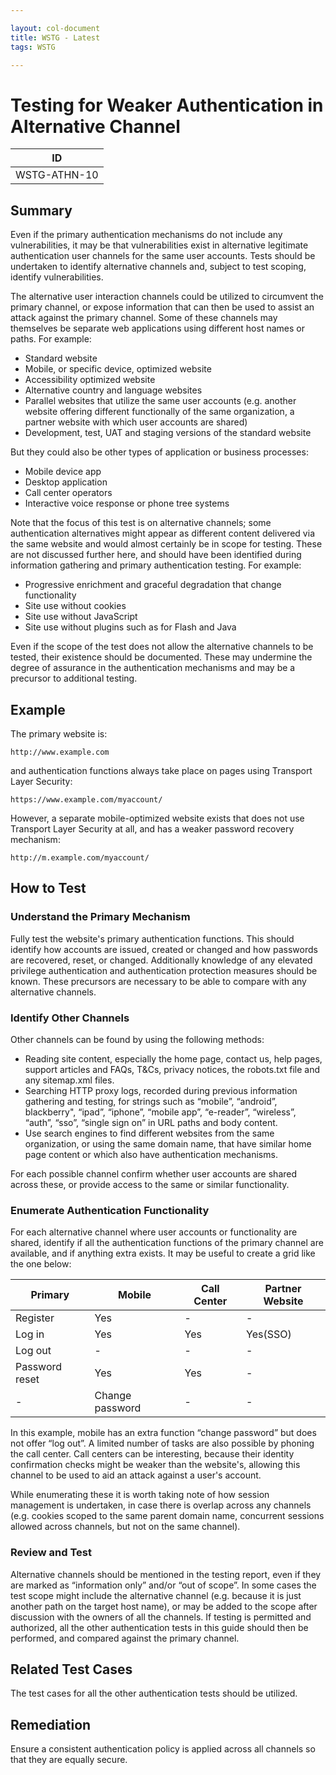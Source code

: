 ```yaml
---

layout: col-document
title: WSTG - Latest
tags: WSTG

---
```

# Testing for Weaker Authentication in Alternative Channel

|ID            |
|--------------|
|WSTG-ATHN-10|

## Summary

Even if the primary authentication mechanisms do not include any vulnerabilities, it may be that vulnerabilities exist in alternative legitimate authentication user channels for the same user accounts. Tests should be undertaken to identify alternative channels and, subject to test scoping, identify vulnerabilities.

The alternative user interaction channels could be utilized to circumvent the primary channel, or expose information that can then be used to assist an attack against the primary channel. Some of these channels may themselves be separate web applications using different host names or paths. For example:

- Standard website
- Mobile, or specific device, optimized website
- Accessibility optimized website
- Alternative country and language websites
- Parallel websites that utilize the same user accounts (e.g. another website offering different functionally of the same organization, a partner website with which user accounts are shared)
- Development, test, UAT and staging versions of the standard website

But they could also be other types of application or business processes:

- Mobile device app
- Desktop application
- Call center operators
- Interactive voice response or phone tree systems

Note that the focus of this test is on alternative channels; some authentication alternatives might appear as different content delivered via the same website and would almost certainly be in scope for testing. These are not discussed further here, and should have been identified during information gathering and primary authentication testing. For example:

- Progressive enrichment and graceful degradation that change functionality
- Site use without cookies
- Site use without JavaScript
- Site use without plugins such as for Flash and Java

Even if the scope of the test does not allow the alternative channels to be tested, their existence should be documented. These may undermine the degree of assurance in the authentication mechanisms and may be a precursor to additional testing.

## Example

The primary website is:

`http://www.example.com`

and authentication functions always take place on pages using Transport Layer Security:

`https://www.example.com/myaccount/`

However, a separate mobile-optimized website exists that does not use Transport Layer Security at all, and has a weaker password recovery mechanism:

`http://m.example.com/myaccount/`

## How to Test

### Understand the Primary Mechanism

Fully test the website's primary authentication functions. This should identify how accounts are issued, created or changed and how passwords are recovered, reset, or changed. Additionally knowledge of any elevated privilege authentication and authentication protection measures should be known. These precursors are necessary to be able to compare with any alternative channels.

### Identify Other Channels

Other channels can be found by using the following methods:

- Reading site content, especially the home page, contact us, help pages, support articles and FAQs, T&Cs, privacy notices, the robots.txt file and any sitemap.xml files.
- Searching HTTP proxy logs, recorded during previous information gathering and testing, for strings such as “mobile”, “android”, blackberry", “ipad”, “iphone”, “mobile app”, “e-reader”, “wireless”, “auth”, “sso”, “single sign on” in URL paths and body content.
- Use search engines to find different websites from the same organization, or using the same domain name, that have similar home page content or which also have authentication mechanisms.

For each possible channel confirm whether user accounts are shared across these, or provide access to the same or similar functionality.

### Enumerate Authentication Functionality

For each alternative channel where user accounts or functionality are shared, identify if all the authentication functions of the primary channel are available, and if anything extra exists. It may be useful to create a grid like the one below:

  | Primary | Mobile  |  Call Center | Partner Website |
  |---------|---------|--------------|-----------------|
  | Register| Yes     |     -        |       -         |
  | Log in  | Yes     |    Yes       |    Yes(SSO)     |
  | Log out |   -     |     -        |       -         |
  |Password reset |   Yes  |   Yes   |       -         |
  | -       | Change password |   -  |       -         |

In this example, mobile has an extra function “change password” but does not offer “log out”. A limited number of tasks are also possible by phoning the call center. Call centers can be interesting, because their identity confirmation checks might be weaker than the website's, allowing this channel to be used to aid an attack against a user's account.

While enumerating these it is worth taking note of how session management is undertaken, in case there is overlap across any channels (e.g. cookies scoped to the same parent domain name, concurrent sessions allowed across channels, but not on the same channel).

### Review and Test

Alternative channels should be mentioned in the testing report, even if they are marked as “information only” and/or “out of scope”. In some cases the test scope might include the alternative channel (e.g. because it is just another path on the target host name), or may be added to the scope after discussion with the owners of all the channels. If testing is permitted and authorized, all the other authentication tests in this guide should then be performed, and compared against the primary channel.

## Related Test Cases

The test cases for all the other authentication tests should be utilized.

## Remediation

Ensure a consistent authentication policy is applied across all channels so that they are equally secure.
